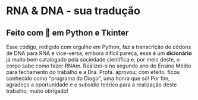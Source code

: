 # RNA & DNA - sua tradução
## Feito com 💖 em Python e Tkinter
Esse código, redigido com orgulho em Python, faz a transcrição de códons de DNA para RNA e vice-versa, embora difícil pareça, esse é um **dicionário** já muito bem catalogado pela sociedade científica e, por meio deste, o corpo sabe como fazer RNAm.
Realizei-o no segundo ano do Ensino Médio para fechamento do trabalho e a Dra. Profa. aprovou; com efeito, ficou conhecido como "programa do Diogo", uma honra que só!
Por fim, agradeço a oportunidade e o subsídio teórico para a realização deste trabalho; muito obrigado!
